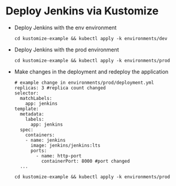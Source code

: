 # Deploy Jenkins via Kustomize

- Deploy Jenkins with the env environment
  
  ```cd kustomize-example && kubectl apply -k environments/dev```

- Deploy Jenkins with the prod environment

  ```cd kustomize-example && kubectl apply -k environments/prod```

- Make changes in the deployment and redeploy the application

  ```
  # example change in environments/prod/deployment.yml
  replicas: 3 #replica count changed
  selector:
    matchLabels:
      app: jenkins
  template:
    metadata:
      labels:
        app: jenkins
    spec:
      containers:
      - name: jenkins
        image: jenkins/jenkins:lts
        ports:
          - name: http-port
            containerPort: 8000 #port changed
    ...
  ```
  ```cd kustomize-example && kubectl apply -k environments/prod```